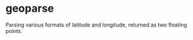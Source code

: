 geoparse
========

Parsing various formats of latitude and longitude, returned as two floating points.
